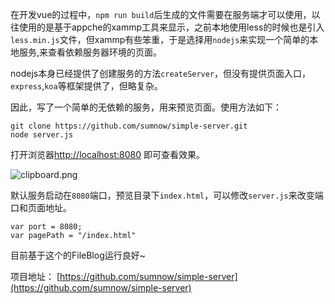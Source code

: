 在开发vue的过程中，`npm run build`后生成的文件需要在服务端才可以使用，以往使用的是基于appche的xammp工具来显示，之前本地使用less的时候也是引入`less.min.js`文件，但xammp有些笨重，于是选择用`nodejs`来实现一个简单的本地服务,来查看依赖服务器环境的页面。

nodejs本身已经提供了创建服务的方法`createServer`，但没有提供页面入口，`express`,`koa`等框架提供了，但略复杂。

因此，写了一个简单的无依赖的服务，用来预览页面。使用方法如下：

    git clone https://github.com/sumnow/simple-server.git
    node server.js
    
打开浏览器[http://localhost:8080](http://localhost:8080)   即可查看效果。

![clipboard.png](/img/bV15JA)

默认服务启动在`8080`端口，预览目录下`index.html`，可以修改`server.js`来改变端口和页面地址。

    var port = 8080;
    var pagePath = "/index.html"

目前基于这个的FileBlog运行良好~

项目地址：
[https://github.com/sumnow/simple-server](https://github.com/sumnow/simple-server)
